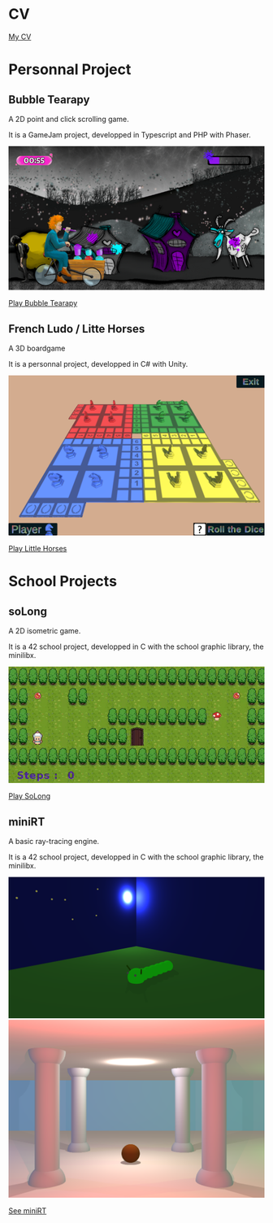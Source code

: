 # CV

[My CV](./assets/CV_Margaux_Riant.pdf)

# Personnal Project

## Bubble Tearapy

A 2D point and click scrolling game.

It is a GameJam project, developped in Typescript and PHP with Phaser.

![BubbleTearapy](./assets/img/bubbletearapy.png)

[Play Bubble Tearapy](./BubbleTearapy.html)

## French Ludo / Litte Horses

A 3D boardgame

It is a personnal project, developped in C# with Unity.

![LittleHorses](./assets/img/LittleHorses.png)

[Play Little Horses](./FrenchLudo.html)

# School Projects

## soLong

A 2D isometric game.

It is a 42 school project, developped in C with the school graphic library, the minilibx.

![SoLong](./assets/img/SoLong.gif)

[Play SoLong](./soLong.html)

## miniRT

A basic ray-tracing engine.

It is a 42 school project, developped in C with the school graphic library, the minilibx.

![miniRT](./assets/img/miniRT_caterpillar.png) 
![miniRT](./assets/img/miniRT_columns.png)

[See miniRT](./miniRT.html)
